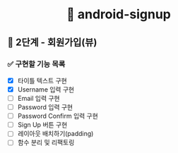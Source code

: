 <h1 align="center">📝 android-signup</h1>

## 🚀 2단계 - 회원가입(뷰)

### ✅ 구현할 기능 목록

- [x]  타이틀 텍스트 구현
- [x]  Username 입력 구현
- [ ]  Email 입력 구현
- [ ]  Password 입력 구현
- [ ]  Password Confirm 입력 구현
- [ ]  Sign Up 버튼 구현
- [ ]  레이아웃 배치하기(padding)
- [ ]  함수 분리 및 리팩토링